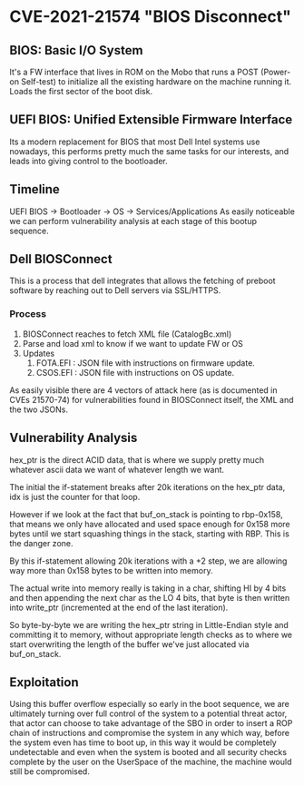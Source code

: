 # CVE-2021-21574 "BIOS Disconnect"

## BIOS: Basic I/O System
It's a FW interface that lives in ROM on the Mobo that runs a POST (Power-on Self-test) to initialize all the existing hardware on the machine running it. Loads the first sector of the boot disk.

## UEFI BIOS: Unified Extensible Firmware Interface
Its a modern replacement for BIOS that most Dell Intel systems use nowadays, this performs pretty much the same tasks for our interests, and leads into giving control to the bootloader.

## Timeline
UEFI BIOS -> Bootloader -> OS -> Services/Applications
As easily noticeable we can perform vulnerability analysis at each stage of this bootup sequence.

## Dell BIOSConnect
This is a process that dell integrates that allows the fetching of preboot software by reaching out to Dell servers via SSL/HTTPS.

### Process
1. BIOSConnect reaches to fetch XML file (CatalogBc.xml)
2. Parse and load xml to know if we want to update FW or OS
3. Updates
    1. FOTA.EFI : JSON file with instructions on firmware update.
    2. CSOS.EFI : JSON file with instructions on OS update.

As easily visible there are 4 vectors of attack here (as is documented in CVEs 21570-74) for vulnerabilities found in BIOSConnect itself, the XML and the two JSONs.


## Vulnerability Analysis

hex_ptr is the direct ACID data, that is where we supply pretty much whatever ascii data we want of whatever length we want.

The initial the if-statement breaks after 20k iterations on the hex_ptr data, idx is just the counter for that loop.

However if we look at the fact that buf_on_stack is pointing to rbp-0x158, that means we only have allocated and used space enough for 0x158 more bytes until we start squashing things in the stack, starting with RBP. This is the danger zone.

By this if-statement allowing 20k iterations with a +2 step, we are allowing way more than 0x158 bytes to be written into memory.

The actual write into memory really is taking in a char, shifting HI by 4 bits and then appending the next char as the LO 4 bits, that byte is then written into write_ptr (incremented at the end of the last iteration). 

So byte-by-byte we are writing the hex_ptr string in Little-Endian style and committing it to memory, without appropriate length checks as to where we start overwriting the length of the buffer we've just allocated via buf_on_stack.

## Exploitation

Using this buffer overflow especially so early in the boot sequence, we are ultimately turning over full control of the system to a potential threat actor, that actor can choose to take advantage of the SBO in order to insert a ROP chain of instructions and compromise the system in any which way, before the system even has time to boot up, in this way it would be completely undetectable and even when the system is booted and all security checks complete by the user on the UserSpace of the machine, the machine would still be compromised.